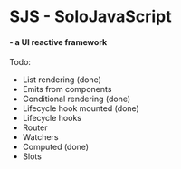 # SJS - SoloJavaScript

#### - a UI reactive framework


Todo:

- List rendering (done)
- Emits from components
- Conditional rendering (done)
- Lifecycle hook mounted (done)
- Lifecycle hooks
- Router
- Watchers
- Computed (done)
- Slots
